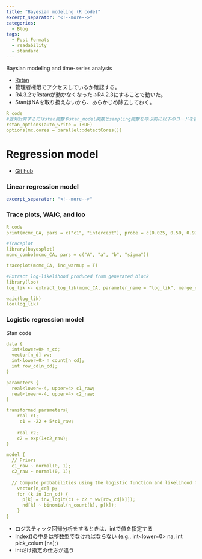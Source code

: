 ```yaml
---
title: "Bayesian modeling (R code)"
excerpt_separator: "<!--more-->"
categories:
  - Blog
tags:
  - Post Formats
  - readability
  - standard
---
```

Baysian modeling and time-series analysis
- [Rstan](https://mc-stan.org/docs/2_19/stan-users-guide/index.html)
- 管理者権限でアクセスしているか確認する。 
- R4.3.2でRstanが動かなくなった→R4.2.3にすることで動いた。  
- StanはNAを取り扱えないから、あらかじめ除去しておく。  


```yaml
R code
#並列計算するにはstan関数やstan_model関数とsampling関数を呼ぶ前に以下のコードを書く
rstan_options(auto_write = TRUE)
options(mc.cores = parallel::detectCores())
```

# Regression model
- [Git hub](https://github.com/Hiroki-Ando1998/R/blob/main/Generalized%20linear%20model/2_E_Outlinear_ROC%20curve)

### Linear regression model
```yaml
excerpt_separator: "<!--more-->"
```



### Trace plots, WAIC, and loo
```yaml
R code
print(mcmc_CA, pars = c("c1", "intercept"), probe = c(0.025, 0.50, 0.975))

#Traceplot
library(bayesplot)
mcmc_combo(mcmc_CA, pars = c("A", "a", "b", "sigma"))

traceplot(mcmc_CA, inc_warmup = T)

#Extract log-likelihood produced from generated block
library(loo)
log_lik <- extract_log_lik(mcmc_CA, parameter_name = "log_lik", merge_chains = TRUE)

waic(log_lik)
loo(log_lik)
```




### Logistic regression model
Stan code
```yaml
data {
  int<lower=0> n_cd;
  vector[n_d] ww;
  int<lower=0> n_count[n_cd];
  int row_cd[n_cd];
}

parameters {
  real<lower=-4, upper=4> c1_raw;
  real<lower=-4, upper=4> c2_raw;
}

transformed parameters{
    real c1;
     c1 = -22 + 5*c1_raw;
  
    real c2;
    c2 = exp(1+c2_raw);
}

model {
  // Priors
  c1_raw ~ normal(0, 1);
  c2_raw ~ normal(0, 1);
  
  // Compute probabilities using the logistic function and likelihood for Bernoulli observations
    vector[n_cd] p;
    for (k in 1:n_cd) {
      p[k] = inv_logit(c1 + c2 * ww[row_cd[k]]);
      nd[k] ~ binomial(n_count[k], p[k]); 
    } 
}
```
- ロジスティック回帰分析をするときは、intで値を指定する
- Index()の中身は整数型でなければならない (e.g., int<lower=0> na, int pick_colum [na];)
- intだけ指定の仕方が違う

